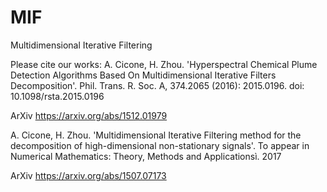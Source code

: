 # MIF
Multidimensional Iterative Filtering

Please cite our works:
A. Cicone, H. Zhou. 'Hyperspectral Chemical Plume Detection Algorithms Based On Multidimensional Iterative Filters Decomposition'. Phil. Trans. R. Soc. A, 374.2065 (2016): 2015.0196. doi: 10.1098/rsta.2015.0196

ArXiv https://arxiv.org/abs/1512.01979

 A. Cicone, H. Zhou. 'Multidimensional Iterative Filtering method for the decomposition of high-dimensional non-stationary signals'. To appear in Numerical Mathematics: Theory, Methods and Applicationsì. 2017

ArXiv https://arxiv.org/abs/1507.07173
